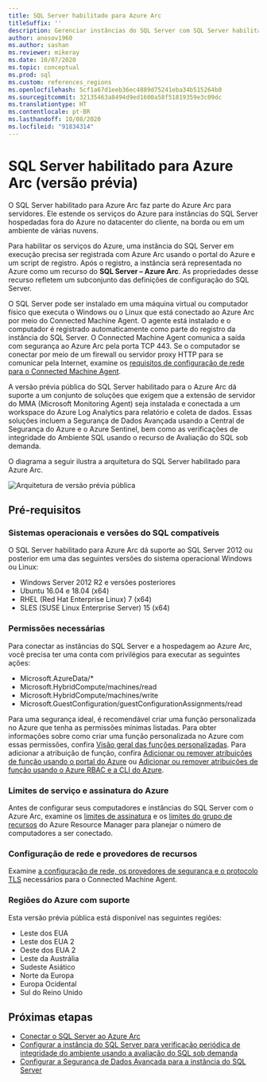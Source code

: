 ```yaml
---
title: SQL Server habilitado para Azure Arc
titleSuffix: ''
description: Gerenciar instâncias do SQL Server com SQL Server habilitado para Azure Arc
author: anosov1960
ms.author: sashan
ms.reviewer: mikeray
ms.date: 10/07/2020
ms.topic: conceptual
ms.prod: sql
ms.custom: references_regions
ms.openlocfilehash: 5cf1a67d1eeb36ec4889d75241eba34b515264b0
ms.sourcegitcommit: 32135463a8494d9ed1600a58f51819359e3c09dc
ms.translationtype: HT
ms.contentlocale: pt-BR
ms.lasthandoff: 10/08/2020
ms.locfileid: "91834314"
---
```

# <a name="azure-arc-enabled-sql-server-preview"></a>SQL Server habilitado para Azure Arc (versão prévia)

O SQL Server habilitado para Azure Arc faz parte do Azure Arc para servidores. Ele estende os serviços do Azure para instâncias do SQL Server hospedadas fora do Azure no datacenter do cliente, na borda ou em um ambiente de várias nuvens.

Para habilitar os serviços do Azure, uma instância do SQL Server em execução precisa ser registrada com Azure Arc usando o portal do Azure e um script de registro. Após o registro, a instância será representada no Azure como um recurso do __SQL Server – Azure Arc__. As propriedades desse recurso refletem um subconjunto das definições de configuração do SQL Server.

O SQL Server pode ser instalado em uma máquina virtual ou computador físico que executa o Windows ou o Linux que está conectado ao Azure Arc por meio do Connected Machine Agent. O agente está instalado e o computador é registrado automaticamente como parte do registro da instância do SQL Server. O Connected Machine Agent comunica a saída com segurança ao Azure Arc pela porta TCP 443. Se o computador se conectar por meio de um firewall ou servidor proxy HTTP para se comunicar pela Internet, examine os [requisitos de configuração de rede para o Connected Machine Agent](/azure/azure-arc/servers/agent-overview#prerequisites).

A versão prévia pública do SQL Server habilitado para o Azure Arc dá suporte a um conjunto de soluções que exigem que a extensão de servidor do MMA (Microsoft Monitoring Agent) seja instalada e conectada a um workspace do Azure Log Analytics para relatório e coleta de dados. Essas soluções incluem a Segurança de Dados Avançada usando a Central de Segurança do Azure e o Azure Sentinel, bem como as verificações de integridade do Ambiente SQL usando o recurso de Avaliação do SQL sob demanda.

O diagrama a seguir ilustra a arquitetura do SQL Server habilitado para Azure Arc.

![Arquitetura de versão prévia pública](media/overview/pubic-preview-architecture.png)

## <a name="prerequisites"></a>Pré-requisitos

### <a name="supported-sql-versions-and-operating-systems"></a>Sistemas operacionais e versões do SQL compatíveis

O SQL Server habilitado para Azure Arc dá suporte ao SQL Server 2012 ou posterior em uma das seguintes versões do sistema operacional Windows ou Linux:

- Windows Server 2012 R2 e versões posteriores
- Ubuntu 16.04 e 18.04 (x64)
- RHEL (Red Hat Enterprise Linux) 7 (x64) 
- SLES (SUSE Linux Enterprise Server) 15 (x64)

### <a name="required-permissions"></a>Permissões necessárias

Para conectar as instâncias do SQL Server e a hospedagem ao Azure Arc, você precisa ter uma conta com privilégios para executar as seguintes ações:
   * Microsoft.AzureData/*
   * Microsoft.HybridCompute/machines/read
   * Microsoft.HybridCompute/machines/write
   * Microsoft.GuestConfiguration/guestConfigurationAssignments/read

Para uma segurança ideal, é recomendável criar uma função personalizada no Azure que tenha as permissões mínimas listadas. Para obter informações sobre como criar uma função personalizada no Azure com essas permissões, confira [Visão geral das funções personalizadas](https://docs.microsoft.com/azure/active-directory/users-groups-roles/roles-custom-overview). Para adicionar a atribuição de função, confira [Adicionar ou remover atribuições de função usando o portal do Azure](https://docs.microsoft.com/azure/role-based-access-control/role-assignments-portal) ou [Adicionar ou remover atribuições de função usando o Azure RBAC e a CLI do Azure](https://docs.microsoft.com/azure/role-based-access-control/role-assignments-cli).

### <a name="azure-subscription-and-service-limits"></a>Limites de serviço e assinatura do Azure

Antes de configurar seus computadores e instâncias do SQL Server com o Azure Arc, examine os [limites de assinatura](/azure/azure-resource-manager/management/azure-subscription-service-limits#subscription-limits) e os [limites do grupo de recursos](/azure/azure-resource-manager/management/azure-subscription-service-limits#resource-group-limits) do Azure Resource Manager para planejar o número de computadores a ser conectado.

### <a name="networking-configuration-and-resource-providers"></a>Configuração de rede e provedores de recursos

Examine [a configuração de rede, os provedores de segurança e o protocolo TLS](/azure/azure-arc/servers/agent-overview#prerequisites) necessários para o Connected Machine Agent.

### <a name="supported-azure-regions"></a>Regiões do Azure com suporte

Esta versão prévia pública está disponível nas seguintes regiões:
- Leste dos EUA
- Leste dos EUA 2
- Oeste dos EUA 2
- Leste da Austrália
- Sudeste Asiático
- Norte da Europa
- Europa Ocidental
- Sul do Reino Unido

## <a name="next-steps"></a>Próximas etapas

- [Conectar o SQL Server ao Azure Arc](connect.md)
- [Configurar a instância do SQL Server para verificação periódica de integridade do ambiente usando a avaliação do SQL sob demanda](assess.md)
- [Configurar a Segurança de Dados Avançada para a instância do SQL Server](configure-advanced-data-security.md)
